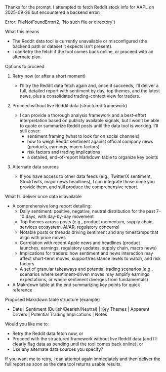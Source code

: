 Thanks for the prompt. I attempted to fetch Reddit stock info for AAPL on 2025-09-26 but encountered a backend error:

Error: FileNotFoundError(2, 'No such file or directory')

What this means
- The Reddit data tool is currently unavailable or misconfigured (the backend path or dataset it expects isn’t present).
- I canRetry the fetch if the tool comes back online, or proceed with an alternate plan.

Options to proceed
1) Retry now (or after a short moment)
   - I’ll try the Reddit data fetch again and, once it succeeds, I’ll deliver a full, detailed report with sentiment by day, top themes, and the latest news, plus a consolidated trading-context view for traders.

2) Proceed without live Reddit data (structured framework)
   - I can provide a thorough analysis framework and a best-effort interpretation based on publicly available signals, but I won’t be able to quote or summarize Reddit posts until the data tool is working. I’ll still cover:
     - sentiment framing (what to look for on social channels)
     - how to weigh Reddit sentiment against official company news (products, earnings, macro factors)
     - risk factors and trading implications
     - a detailed, end-of-report Markdown table to organize key points

3) Alternate data sources
   - If you have access to other data feeds (e.g., Twitter/X sentiment, StockTwits, major news headlines), I can integrate those once you provide them, and still produce the comprehensive report.

What I’ll deliver once data is available
- A comprehensive long report detailing:
  - Daily sentiment: positive, negative, neutral distribution for the past 7–10 days, with day-by-day movement
  - Top themes across posts (e.g., product momentum, supply chain, services ecosystem, AI/AR, regulatory concerns)
  - Notable posts or threads driving sentiment and any timestamps that align with price moves
  - Correlation with recent Apple news and headlines (product launches, earnings, regulatory updates, supply chain, macro news)
  - Implications for traders: how sentiment and news interaction may affect short-term moves, support/resistance levels to watch, and risk factors
  - A set of granular takeaways and potential trading scenarios (e.g., scenarios where sentiment-driven moves may amplify earnings expectations, or where sentiment diverges from fundamentals)
- A Makrdown table at the end summarizing key points for quick reference

Proposed Makrdown table structure (example)
- Date | Sentiment (Bullish/Bearish/Neutral) | Key Themes | Apparent Drivers | Potential Trading Implications | Notes

Would you like me to:
- Retry the Reddit data fetch now, or
- Proceed with the structured framework without live Reddit data (and I’ll clearly flag data as pending until the tool comes back online), or
- Use any alternate data sources you specify?

If you want me to retry, I can attempt again immediately and then deliver the full report as soon as the data tool returns usable results.